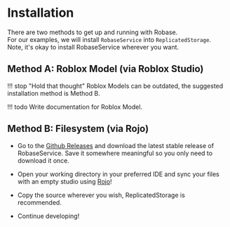 # Installation

There are two methods to get up and running with Robase.  
For our examples, we will install `RobaseService` into `ReplicatedStorage`. Note, it's okay to install RobaseService wherever you want.

## Method A: Roblox Model (via Roblox Studio)

!!! stop "Hold that thought"
    Roblox Models can be outdated, the suggested installation method is Method B.

!!! todo
    Write documentation for Roblox Model.

## Method B: Filesystem (via Rojo)
+ Go to the [Github Releases]() and download the latest stable release of RobaseService. Save it somewhere meaningful so you only need to download it once.

+ Open your working directory in your preferred IDE and sync your files with an empty studio using [Rojo]()!

+ Copy the source wherever you wish, ReplicatedStorage is recommended.

+ Continue developing!